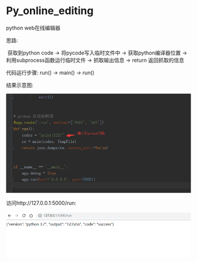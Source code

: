 # Py_online_editing
python web在线编辑器

思路:

​		获取到python code -> 将pycode写入临时文件中 -> 获取python编译器位置 -> 利用subprocess函数运行临时文件 -> 抓取输出信息 -> return 返回抓取的信息

代码运行步骤:
		run() -> main() -> run()

结果示意图:

![Image text](https://github.com/BigGoby/Py_online_editing/raw/master/static/1.png)



访问http://127.0.0.1:5000/run:

![Image text](https://github.com/BigGoby/Py_online_editing/raw/master/static/2.png)